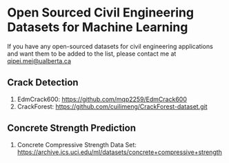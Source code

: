 # Open Sourced Civil Engineering Datasets for Machine Learning

If you have any open-sourced datasets for civil engineering applications and want them to be added to the list, please contact me at qipei.mei@ualberta.ca

## Crack Detection
1. EdmCrack600: https://github.com/mqp2259/EdmCrack600
2. CrackForest: https://github.com/cuilimeng/CrackForest-dataset.git

## Concrete Strength Prediction
1. Concrete Compressive Strength Data Set: https://archive.ics.uci.edu/ml/datasets/concrete+compressive+strength
